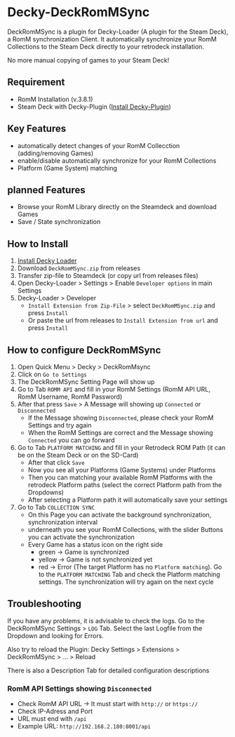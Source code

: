 # Decky-DeckRomMSync
DeckRomMSync is a plugin for Decky-Loader (A plugin for the Steam Deck), a RomM synchronization Client.
It automatically synchronize your RomM Collections to the Steam Deck directly to your retrodeck installation.

No more manual copying of games to your Steam Deck!

## Requirement
- RomM Installation (v.3.8.1)
- Steam Deck with Decky-Plugin ([Install Decky-Plugin](https://github.com/SteamDeckHomebrew/decky-loader))

## Key Features
- automatically detect changes of your RomM Collecction (adding/removing Games)
- enable/disable automatically synchronize for your RomM Collections
- Platform (Game System) matching

## planned Features
- Browse your RomM Library directly on the Steamdeck and download Games
- Save / State synchronization

## How to Install
1. [Install Decky Loader](https://github.com/SteamDeckHomebrew/decky-loader)
2. Download `DeckRomMSync.zip` from releases
3. Transfer zip-file to Steamdeck (or copy url from releases files)
4. Open Decky-Loader > Settings > Enable `Developer options` in main Settings
5. Decky-Loader > Developer
   - `Install Extension from Zip-File` > select `DeckRomMSync.zip` and press `Install`
   - Or paste the url from releases to `Install Extension from url` and press `Install`

## How to configure DeckRomMSync
1. Open Quick Menu > Decky > DeckRomMsync
2. Click on `Go to Settings`
3. The DeckRomMSync Setting Page will show up
4. Go to Tab `ROMM API` and fill in your RomM Settings (RomM API URL, RomM Username, RomM Password)
5. After that press `Save` > A Message will showing up `Connected` or `Disconnected`
   - If the Message showing `Disconnected`, please check your RomM Settings and try again
   - When the RomM Settings are correct and the Message showing `Connected` you can go forward
6. Go to Tab `PLATFORM MATCHING` and fill in your Retrodeck ROM Path (it can be on the Steam Deck or on the SD-Card)
   - After that click `Save`
   - Now you see all your Platforms (Game Systems) under Platforms
   - Then you can matching your available RomM Platforms with the retrodeck Platform paths (select the correct Platform path from the Dropdowns)
   - After selecting a Platform path it will automatically save your settings
7. Go to Tab `COLLECTION SYNC`
   - On this Page you can activate the background synchronization, synchronization interval
   - underneath you see your RomM Collections, with the slider Buttons you can activate the synchronization
   - Every Game has a status icon on the right side
      - green -> Game is synchronized
      - yellow -> Game is not synchronized yet
     - red -> Error (The target Platform has no `Platform matching`). Go to the `PLATFORM MATCHING` Tab and check the Platform matching settings. The synchronization will try again on the next cycle

## Troubleshooting
If you have any problems, it is advisable to check the logs. Go to the DeckRomMSync Settings > `LOG` Tab.
Select the last Logfile from the Dropdown and looking for Errors.

Also try to reload the Plugin: Decky Settings > Extensions > DeckRomMSync > ... > Reload

There is also a Description Tab for detailed configuration descriptions

### RomM API Settings showing `Disconnected`
- Check RomM API URL -> It must start with `http://` or `https://`
- Check IP-Adress and Port
- URL must end with `/api`
- Example URL: `http://192.168.2.180:8001/api`

